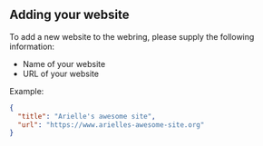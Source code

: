 ## Adding your website

To add a new website to the webring, please supply the following information:

- Name of your website
- URL of your website

Example:

```json
{
  "title": "Arielle's awesome site",
  "url": "https://www.arielles-awesome-site.org"
}
```
